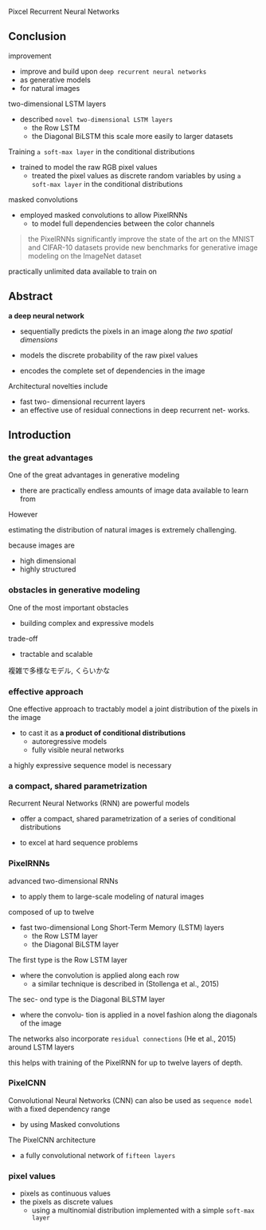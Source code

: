 Pixcel Recurrent Neural Networks

## Conclusion
improvement
-  improve and build upon `deep recurrent neural networks`
  - as generative models
  - for natural images

two-dimensional LSTM layers
- described `novel two-dimensional LSTM layers`
  - the Row LSTM
  - the Diagonal BiLSTM
this scale more easily to larger datasets

Training
`a soft-max layer` in the conditional distributions
- trained to model the raw RGB pixel values
  - treated the pixel values as discrete random variables by using `a soft-max layer` in the conditional distributions

masked convolutions
- employed masked convolutions to allow PixelRNNs
  - to model full dependencies between the color channels

> the PixelRNNs
> significantly improve the state of the art on the MNIST and CIFAR-10 datasets
> provide new benchmarks for generative image modeling on the ImageNet dataset

practically unlimited data available to train on 


## Abstract
**a deep neural network**
- sequentially predicts the pixels in an image along *the two spatial dimensions*

- models the discrete probability of the raw pixel values
- encodes the complete set of dependencies in the image

Architectural novelties include
- fast two- dimensional recurrent layers
- an effective use of residual connections in deep recurrent net- works.

## Introduction

### the great advantages
One of the great advantages in generative modeling
- there are practically endless amounts of image data available to learn from


However

estimating the distribution of natural images is extremely challenging.

because images are
- high dimensional
- highly structured


### obstacles in generative modeling
One of the most important obstacles
- building complex and expressive models

trade-off

- tractable and scalable

複雑で多様なモデル, くらいかな

### effective approach
One effective approach
to tractably model a joint distribution of the pixels in the image
- to cast it as **a product of conditional distributions**
  - autoregressive models
  - fully visible neural networks


a highly expressive sequence model is necessary

### a compact, shared parametrization
Recurrent Neural Networks (RNN) are powerful models
- offer a compact, shared parametrization of a series of conditional distributions

- to excel at hard sequence problems

### PixelRNNs
advanced two-dimensional RNNs
- to apply them to large-scale modeling of natural images

composed of up to twelve
- fast two-dimensional Long Short-Term Memory (LSTM) layers
  - the Row LSTM layer
  - the Diagonal BiLSTM layer


The first type is the Row LSTM layer
- where the convolution is applied along each row
  - a similar technique is described in (Stollenga et al., 2015)

The sec- ond type is the Diagonal BiLSTM layer
- where the convolu- tion is applied in a novel fashion along the diagonals of the image

The networks also incorporate `residual connections` (He et al., 2015)
around LSTM layers

this helps with training of the PixelRNN for up to twelve layers of depth.

### PixelCNN
Convolutional Neural Networks (CNN) can also be used
as `sequence model` with a fixed dependency range
- by using Masked convolutions

The PixelCNN architecture
- a fully convolutional network of `fifteen layers`

### pixel values

- pixels as continuous values
- the pixels as discrete values
  - using a multinomial distribution implemented with a simple `soft-max layer`
